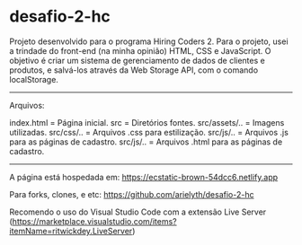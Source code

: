# desafio-2-hc

Projeto desenvolvido para o programa Hiring Coders 2. Para o projeto, usei a trindade do front-end (na minha opinião) HTML, CSS e JavaScript. O objetivo é criar um sistema de gerenciamento de dados de clientes e produtos, e salvá-los através da Web Storage API, com o comando localStorage.

--------------------------------------

Arquivos:

index.html = Página inicial.
src = Diretórios fontes.
src/assets/.. = Imagens utilizadas.
src/css/.. = Arquivos .css para estilização.
src/js/.. = Arquivos .js para as páginas de cadastro.
src/js/.. = Arquivos .html para as páginas de cadastro.

--------------------------------------

A página está hospedada em: https://ecstatic-brown-54dcc6.netlify.app

Para forks, clones, e etc: https://github.com/arielyth/desafio-2-hc

Recomendo o uso do Visual Studio Code com a extensão Live Server
(https://marketplace.visualstudio.com/items?itemName=ritwickdey.LiveServer)
